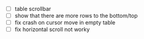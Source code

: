 -   [ ] table scrollbar
-   [ ] show that there are more rows to the bottom/top
-   [ ] fix crash on cursor move in empty table
-   [ ] fix horizontal scroll not worky
